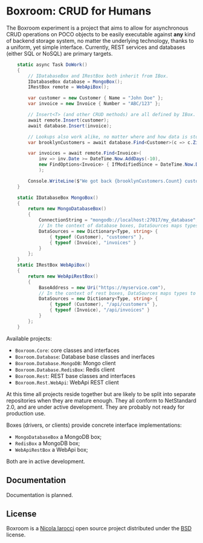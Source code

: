 ﻿# Boxroom: CRUD for Humans

The Boxroom experiment is a project that aims to allow for asynchronous CRUD
operations on POCO objects to be easily executable against **any** kind of
backend storage system, no matter the underlying technology, thanks to a
uniform, yet simple interface. Currently, REST services and databases (either
SQL or NoSQL) are primary targets.

```cs
    static async Task DoWork()
    {
        // IDatabaseBox and IRestBox both inherit from IBox.
        IDatabaseBox database = MongoBox();
        IRestBox remote = WebApiBox();

        var customer = new Customer { Name = "John Doe" };
        var invoice = new Invoice { Number = "ABC/123" };

        // Insert<T> (and other CRUD methods) are all defined by IBox.
        await remote.Insert(customer);
        await database.Insert(invoice);

        // Lookups also work alike, no matter where and how data is stored.
        var brooklynCustomers = await database.Find<Customer>(c => c.Zip == "11201");

        var invoices = await remote.Find<Invoice>(
            inv => inv.Date >= DateTime.Now.AddDays(-10),
            new FindOptions<Invoice> { IfModifiedSince = DateTime.Now.Date }
            );

        Console.WriteLine($"We got back {brooklynCustomers.Count} customers and {invoices.Count} invoices");
    }

    static IDatabaseBox MongoBox()
    {
        return new MongoDatabaseBox()
        {
            ConnectionString = "mongodb://localhost:27017/my_database",
            // In the context of database boxes, DataSources maps types to tables/collections.
            DataSources = new Dictionary<Type, string> {
                { typeof (Customer), "customers" },
                { typeof (Invoice), "invoices" }
            }
        };
    }
    static IRestBox WebApiBox()
    {
        return new WebApiRestBox()
        {
            BaseAddress = new Uri("https://myservice.com"),
            // In the context of rest boxes, DataSources maps types to endpoints.
            DataSources = new Dictionary<Type, string> {
                { typeof (Customer), "/api/customers" },
                { typeof (Invoice), "/api/invoices" }
            }
        };
    }
```

Available projects:

- `Boxroom.Core`: core classes and interfaces
- `Boxroom.Database`: Database base classes and inerfaces
- `Boxroom.Database.MongoDB`: Mongo client
- `Boxroom.Database.RedisBox`: Redis client
- `Boxroom.Rest`: REST base classes and interfaces
- `Boxroom.Rest.WebApi`: WebApi REST client

At this time all projects reside together but are likely to be split into
separate repositories when they are mature enough. They all conform to
NetStandard 2.0, and are under active development. They are probably not
ready for production use.

Boxes (drivers, or clients) provide concrete interface implementations:

- `MongoDatabaseBox` a MongoDB box;
- `RedisBox` a MongoDB box;
- `WebApiRestBox` a WebApi box;

Both are in active development.

## Documentation

Documentation is planned.

## License

Boxroom is a [Nicola Iarocci](https://nicolaiarocci.com) open source
project distributed under the
[BSD](https://raw.githubusercontent.com/nicolaiarocci/Boxroom/master/LICENSE) license.